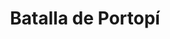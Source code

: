 ﻿---
title: "Batalla de Portopí"
permalink: periodes_503.html
layout: periode
dataInici: 1229-07-12
sidebar: periodes
pares:
  - id: 469
    title: "Reconquista"
    dataInici: "(722)"
    dataFi: "(1492)"

fills:
jocsPrincipals:
jocsEscenaris:
jocsEpoca:
  - title: "La Reconquista: Edad Media S.VIII – XV"
    bggId: 120423
    escenari: "Portopi"

jocsEpocaEscenaris:
---
